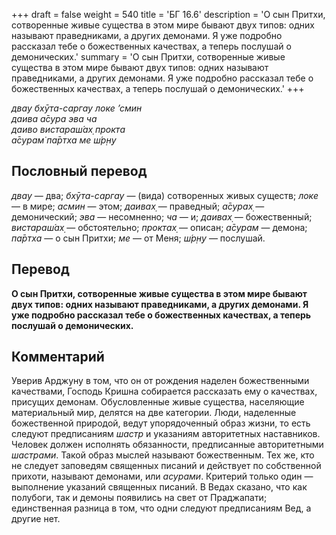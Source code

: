 +++
draft = false
weight = 540
title = 'БГ 16.6'
description = 'О сын Притхи, сотворенные живые существа в этом мире бывают двух типов: одних называют праведниками, а других демонами. Я уже подробно рассказал тебе о божественных качествах, а теперь послушай о демонических.'
summary = 'О сын Притхи, сотворенные живые существа в этом мире бывают двух типов: одних называют праведниками, а других демонами. Я уже подробно рассказал тебе о божественных качествах, а теперь послушай о демонических.'
+++

_двау бхӯта-саргау локе ’смин  
даива а̄сура эва ча  
даиво вистараш́ах̣ прокта  
а̄сурам̇ па̄ртха ме ш́р̣н̣у_

## Пословный перевод

_двау_ — два; _бхӯта_\-_саргау_ — (вида) сотворенных живых существ; _локе_ — в мире; _асмин_ — этом; _даивах̣_ — праведный; _а̄сурах̣_ — демонический; _эва_ — несомненно; _ча_ — и; _даивах̣_ — божественный; _вистараш́ах̣_ — обстоятельно; _проктах̣_ — описан; _а̄сурам_ — демона; _па̄ртха_ — о сын Притхи; _ме_ — от Меня; _ш́р̣н̣у_ — послушай.

## Перевод

**О сын Притхи, сотворенные живые существа в этом мире бывают двух типов: одних называют праведниками, а других демонами. Я уже подробно рассказал тебе о божественных качествах, а теперь послушай о демонических.**

## Комментарий

Уверив Арджуну в том, что он от рождения наделен божественными качествами, Господь Кришна собирается рассказать ему о качествах, присущих демонам. Обусловленные живые существа, населяющие материальный мир, делятся на две категории. Люди, наделенные божественной природой, ведут упорядоченный образ жизни, то есть следуют предписаниям _шастр_ и указаниям авторитетных наставников. Человек должен исполнять обязанности, предписанные авторитетными _шастрами_. Такой образ мыслей называют божественным. Тех же, кто не следует заповедям священных писаний и действует по собственной прихоти, называют демонами, или _асурами_. Критерий только один — выполнение указаний священных писаний. В Ведах сказано, что как полубоги, так и демоны появились на свет от Праджапати; единственная разница в том, что одни следуют предписаниям Вед, а другие нет.
